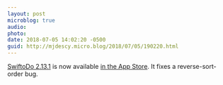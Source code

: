 ```yaml
---
layout: post
microblog: true
audio: 
photo: 
date: 2018-07-05 14:02:20 -0500
guid: http://mjdescy.micro.blog/2018/07/05/190220.html
---
```

[SwiftoDo 2.13.1](https://swiftodoapp.com) is now available [in the App Store](https://itunes.apple.com/us/app/swiftodo-task-list-for-todo.txt/id1073798440?ls=1&mt=8). It fixes a reverse-sort-order bug.
